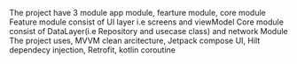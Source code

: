 The project have 3 module app module, fearture module, core module
Feature module consist of UI layer i.e screens and viewModel
Core module consist of DataLayer(i.e Repository and usecase class) and network Module 
The project uses, MVVM clean arcitecture, Jetpack compose UI, Hilt dependecy injection, Retrofit, kotlin coroutine
